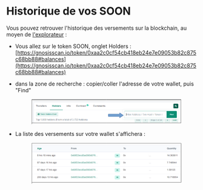 # Historique de vos SOON

Vous pouvez retrouver l'historique des versements sur la blockchain, au moyen de [l'explorateur](../../defi-realt/explorateurs/) :

* Vous allez sur le token SOON, onglet Holders :\
  [https://gnosisscan.io/token/0xaa2c0cf54cb418eb24e7e09053b82c875c68bb88#balances](https://gnosisscan.io/token/0xaa2c0cf54cb418eb24e7e09053b82c875c68bb88#balances)
*   dans la zone de recherche : copier/coller l'adresse de votre wallet, puis "Find"

    <figure><img src="../../.gitbook/assets/image (34).png" alt=""><figcaption></figcaption></figure>
*   La liste des versements sur votre wallet s'affichera :&#x20;



    <figure><img src="../../.gitbook/assets/image (5) (2).png" alt=""><figcaption></figcaption></figure>
